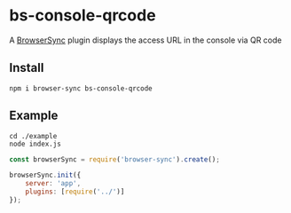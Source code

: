 # bs-console-qrcode

A [BrowserSync](http://www.browsersync.io/) plugin displays the access URL in the console via QR code

## Install

```shell
npm i browser-sync bs-console-qrcode
```

## Example

```shell
cd ./example
node index.js
```

```js
const browserSync = require('browser-sync').create();

browserSync.init({
    server: 'app',
    plugins: [require('../')]
});
```



